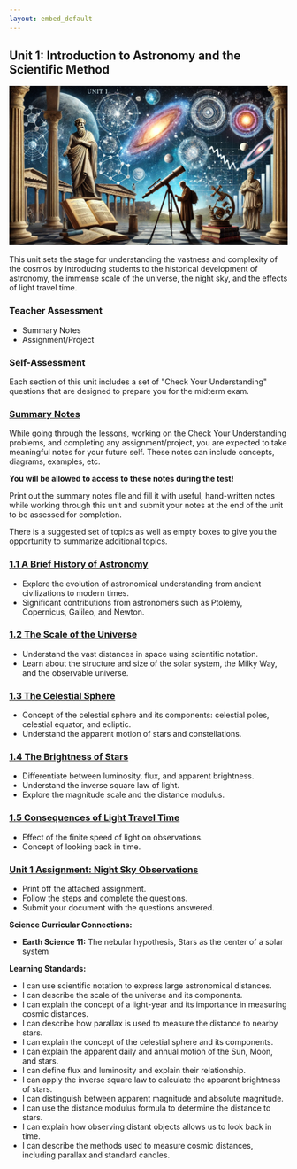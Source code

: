 ```yaml
---
layout: embed_default
---
```


## Unit 1: Introduction to Astronomy and the Scientific Method

![Banner Image](../Unit1/figures/unit1_banner.png)

This unit sets the stage for understanding the vastness and complexity of the cosmos by introducing students to the historical development of astronomy, the immense scale of the universe, the night sky, and the effects of light travel time.

### Teacher Assessment

- Summary Notes
- Assignment/Project

### Self-Assessment

Each section of this unit includes a set of "Check Your Understanding" questions that are designed to prepare you for the midterm exam.

### [Summary Notes](https://teaghan.github.io/astronomy-12/Unit1/Unit1_Summary_Notes.pdf)

While going through the lessons, working on the Check Your Understanding problems, and completing any assignment/project, you are expected to take meaningful notes for your future self. These notes can include concepts, diagrams, examples, etc.

**You will be allowed to access to these notes during the test!**

Print out the summary notes file and fill it with useful, hand-written notes while working through this unit and submit your notes at the end of the unit to be assessed for completion.

There is a suggested set of topics as well as empty boxes to give you the opportunity to summarize additional topics.

### [1.1 A Brief History of Astronomy](../md_files/1_1_history.html)
- Explore the evolution of astronomical understanding from ancient civilizations to modern times.
- Significant contributions from astronomers such as Ptolemy, Copernicus, Galileo, and Newton.

### [1.2 The Scale of the Universe](../md_files/1_2_scale.html)
- Understand the vast distances in space using scientific notation.
- Learn about the structure and size of the solar system, the Milky Way, and the observable universe.

### [1.3 The Celestial Sphere](../md_files/1_3_the_sky.html)
- Concept of the celestial sphere and its components: celestial poles, celestial equator, and ecliptic.
- Understand the apparent motion of stars and constellations.

### [1.4 The Brightness of Stars](../md_files/1_4_brightness.html)
- Differentiate between luminosity, flux, and apparent brightness.
- Understand the inverse square law of light.
- Explore the magnitude scale and the distance modulus.

### [1.5 Consequences of Light Travel Time](../md_files/1_5_light_travel.html)
- Effect of the finite speed of light on observations.
- Concept of looking back in time.

### [Unit 1 Assignment: Night Sky Observations](https://teaghan.github.io/astronomy-12/Unit1/Unit1_Assignment.pdf)

- Print off the attached assignment.
- Follow the steps and complete the questions.
- Submit your document with the questions answered.

**Science Curricular Connections:**
- **Earth Science 11:** The nebular hypothesis, Stars as the center of a solar system

**Learning Standards:**
- I can use scientific notation to express large astronomical distances.
- I can describe the scale of the universe and its components.
- I can explain the concept of a light-year and its importance in measuring cosmic distances.
- I can describe how parallax is used to measure the distance to nearby stars.
- I can explain the concept of the celestial sphere and its components.
- I can explain the apparent daily and annual motion of the Sun, Moon, and stars.
- I can define flux and luminosity and explain their relationship.
- I can apply the inverse square law to calculate the apparent brightness of stars.
- I can distinguish between apparent magnitude and absolute magnitude.
- I can use the distance modulus formula to determine the distance to stars.
- I can explain how observing distant objects allows us to look back in time.
- I can describe the methods used to measure cosmic distances, including parallax and standard candles.